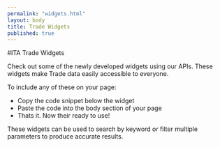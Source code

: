 ```yaml
---
permalink: "widgets.html"
layout: body
title: Trade Widgets
published: true
---
```


#ITA Trade Widgets


Check out some of the newly developed widgets using our APIs. These widgets make Trade data easily accessible to everyone. 

To include any of these on your page: 

 * Copy the code snippet below the widget
 * Paste the code into the body section of your page 
 * Thats it. Now their ready to use!
 
These widgets can be used to search by keyword or filter multiple parameters to produce accurate results. 

<script src="http://developer.trade.gov/javascripts/articles-script.js" type="text/javascript"></script>
<div id="articles-container"></div>

<script src="http://developer.trade.gov/javascripts/reports-script.js" type="text/javascript"></script>
<div id="reports-container"></div>

<script src="http://developer.trade.gov/javascripts/mrr-script.js" type="text/javascript"></script>
<div id="mrr-container"></div>

<script src="http://developer.trade.gov/javascripts/events-script.js" type="text/javascript"></script>
<div id="events-container"></div>

<script src="http://developer.trade.gov/javascripts/event-script.js" type="text/javascript"></script>
<div id="event-container"></div>